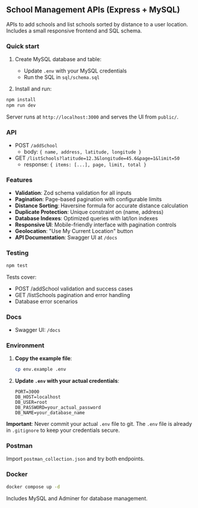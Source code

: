 ## School Management APIs (Express + MySQL)

APIs to add schools and list schools sorted by distance to a user location. Includes a small responsive frontend and SQL schema.

### Quick start

1. Create MySQL database and table:
   - Update `.env` with your MySQL credentials
   - Run the SQL in `sql/schema.sql`

2. Install and run:

```bash
npm install
npm run dev
```

Server runs at `http://localhost:3000` and serves the UI from `public/`.

### API

- POST `/addSchool`
  - body: `{ name, address, latitude, longitude }`
- GET `/listSchools?latitude=12.3&longitude=45.6&page=1&limit=50`
  - response: `{ items: [...], page, limit, total }`

### Features

- **Validation**: Zod schema validation for all inputs
- **Pagination**: Page-based pagination with configurable limits
- **Distance Sorting**: Haversine formula for accurate distance calculation
- **Duplicate Protection**: Unique constraint on (name, address)
- **Database Indexes**: Optimized queries with lat/lon indexes
- **Responsive UI**: Mobile-friendly interface with pagination controls
- **Geolocation**: "Use My Current Location" button
- **API Documentation**: Swagger UI at `/docs`

### Testing

```bash
npm test
```

Tests cover:
- POST /addSchool validation and success cases
- GET /listSchools pagination and error handling
- Database error scenarios

### Docs

- Swagger UI: `/docs`

### Environment

1. **Copy the example file**:
   ```bash
   cp env.example .env
   ```

2. **Update `.env` with your actual credentials**:
   ```
   PORT=3000
   DB_HOST=localhost
   DB_USER=root
   DB_PASSWORD=your_actual_password
   DB_NAME=your_database_name
   ```

**Important**: Never commit your actual `.env` file to git. The `.env` file is already in `.gitignore` to keep your credentials secure.

### Postman

Import `postman_collection.json` and try both endpoints.

### Docker

```bash
docker compose up -d
```

Includes MySQL and Adminer for database management.




